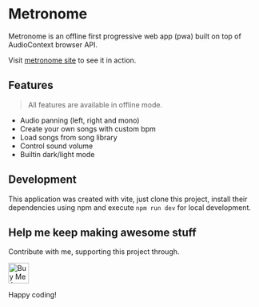 # Metronome

Metronome is an offline first progressive web app (pwa) built on top of AudioContext browser API.

Visit [metronome site](https://metronome.mfuentesg.dev) to see it in action.

## Features

> All features are available in offline mode.

- Audio panning (left, right and mono)
- Create your own songs with custom bpm
- Load songs from song library
- Control sound volume
- Builtin dark/light mode

## Development

This application was created with vite, just clone this project, install their dependencies using npm and
execute `npm run dev` for local development.

## Help me keep making awesome stuff

Contribute with me, supporting this project through.

<a href="https://www.buymeacoffee.com/mfuentesg" target="_blank">
   <img height="41" src="https://cdn.buymeacoffee.com/buttons/v2/default-yellow.png" alt="Buy Me A Coffee" />
</a>

Happy coding!